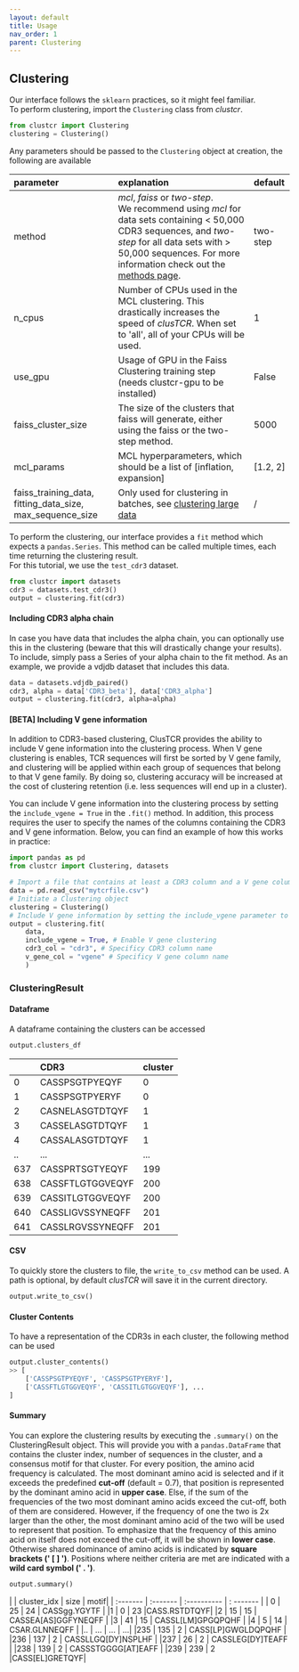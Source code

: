 ```yaml
---
layout: default
title: Usage
nav_order: 1
parent: Clustering
---
```



## Clustering

Our interface follows the `sklearn` practices, so it might feel familiar.  
To perform clustering, import the `Clustering` class from *clustcr*.

```python
from clustcr import Clustering
clustering = Clustering()
```

Any parameters should be passed to the `Clustering` object at creation, the following are available

| parameter | explanation | default |
|:-------------|:------------------|:------|
| method |  *mcl*, *faiss* or *two-step*. <br> We recommend using *mcl* for data sets containing < 50,000 CDR3 sequences, and *two-step* for all data sets with > 50,000 sequences. For more information check out the [methods page](methods). | two-step  |
| n_cpus | Number of CPUs used in the MCL clustering. This drastically increases the speed of *clusTCR*. When set to 'all', all of your CPUs will be used. | 1  |
| use_gpu | Usage of GPU in the Faiss Clustering training step (needs clustcr-gpu to be installed) | False |
| faiss_cluster_size | The size of the clusters that faiss will generate, either using the faiss or the two-step method. | 5000 |
| mcl_params | MCL hyperparameters, which should be a list of \[inflation, expansion\] | \[1.2, 2\]  |
| faiss_training_data, fitting_data_size, max_sequence_size | Only used for clustering in batches, see [clustering large data](large-data) | /  |

To perform the clustering, our interface provides a `fit` method which expects a `pandas.Series`.
This method can be called multiple times, each time returning the clustering result.  
For this tutorial, we use the `test_cdr3` dataset.

```python
from clustcr import datasets
cdr3 = datasets.test_cdr3()
output = clustering.fit(cdr3)
```

#### Including CDR3 alpha chain
In case you have data that includes the alpha chain, you can optionally use this in the clustering (beware that this will drastically change your results).
To include, simply pass a Series of your alpha chain to the fit method.
As an example, we provide a vdjdb dataset that includes this data.

```python
data = datasets.vdjdb_paired()
cdr3, alpha = data['CDR3_beta'], data['CDR3_alpha']
output = clustering.fit(cdr3, alpha=alpha)
```

 #### [BETA] Including V gene information

In addition to CDR3-based clustering, ClusTCR provides the ability to include V gene information into the clustering process. When V gene clustering is enables, TCR sequences will first be sorted by V gene family, and clustering will be applied within each group of sequences that belong to that V gene family. By doing so, clustering accuracy will be increased at the cost of clustering retention (i.e. less sequences will end up in a cluster).

You can include V gene information into the clustering process by setting the `include_vgene = True`  in the `.fit()` method. In addition, this process requires the user to specify the names of the columns containing the CDR3 and V gene information. Below, you can find an example of how this works in practice:

```python
import pandas as pd
from clustcr import Clustering, datasets

# Import a file that contains at least a CDR3 column and a V gene column
data = pd.read_csv("mytcrfile.csv")
# Initiate a Clustering object
clustering = Clustering()
# Include V gene information by setting the include_vgene parameter to True
output = clustering.fit(
    data,
    include_vgene = True, # Enable V gene clustering
    cdr3_col = "cdr3", # Specificy CDR3 column name
    v_gene_col = "vgene" # Specificy V gene column name
	)
```



### ClusteringResult

#### Dataframe

A dataframe containing the clusters can be accessed 

```python
output.clusters_df
```

|      |           CDR3  | cluster |
| :------- | :------- | :---------- |
| 0   |   CASSPSGTPYEQYF |       0 |
| 1   |   CASSPSGTPYERYF |       0 |
| 2   |  CASNELASGTDTQYF |       1 |
| 3   |  CASSELASGTDTQYF |      1 |
| 4   |  CASSALASGTDTQYF |       1 |
| ..  |              ... |     ... |
| 637 |  CASSPRTSGTYEQYF |    199 |
| 638 | CASSFTLGTGGVEQYF |     200 |
| 639 | CASSITLGTGGVEQYF |     200 |
| 640 | CASSLIGVSSYNEQFF |     201 |
| 641 |  CASSLRGVSSYNEQFF |      201 |

#### CSV

To quickly store the clusters to file, the `write_to_csv` method can be used.
A path is optional, by default *clusTCR* will save it in the current directory.
```python
output.write_to_csv()
```

#### Cluster Contents

To have a representation of the CDR3s in each cluster, the following method can be used
```python
output.cluster_contents()
>> [
    ['CASSPSGTPYEQYF', 'CASSPSGTPYERYF'], 
    ['CASSFTLGTGGVEQYF', 'CASSITLGTGGVEQYF'], ...
]
```



#### Summary

You can explore the clustering results by executing the `.summary()` on the ClusteringResult object.  This will provide you with a `pandas.DataFrame` that contains the cluster index, number of sequences in the cluster, and a consensus motif for that cluster.  For every position, the amino acid frequency is calculated. The most dominant amino acid is selected and if it exceeds the predefined **cut-off** (default = 0.7), that position is represented by the dominant amino acid in **upper case**. Else, if the sum of the frequencies of the two most dominant amino acids exceed the cut-off, both of them are considered. However, if the frequency of one the two is 2x larger than the other, the most dominant amino acid of the two will be used to represent that position. To emphasize that the frequency of this amino acid on itself does not exceed the cut-off, it will be shown in **lower case**. Otherwise shared dominance of amino acids is indicated by **square brackets (' [ ] ')**. Positions where neither criteria are met are indicated with a **wild card symbol (' . ')**.

```python
output.summary()
```

|   |  cluster_idx | size  |              motif|
| :------- | :------- | :---------- | : ------- |
| 0 |           25 |  24 | CASSgg.YGYTF        |
|1  |           0   | 23  |CASS.RSTDTQYF|
|2  |          15  |  15  | CASSEA[AS]GGFYNEQFF |
|3  |          41  |  15  | CASSL[LM]GPGQPQHF |
|4  |           5  |  14  | CSAR.GLNNEQFF |
|.. |          ...  | ...  |                ...|
|235 |        135  |   2  | CASS[LP]GWGLDQPQHF |
|236 |        137  |   2  | CASSLLGQ[DY]NSPLHF |
|237 |         26  |   2  | CASSLEG[DY]TEAFF |
|238 |        139  |   2  | CASSSTGGGG[AT]EAFF  |
|239 |       239  |   2  |CASS[EL]GRETQYF|